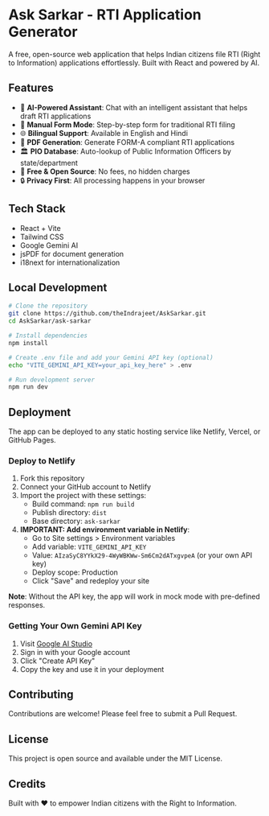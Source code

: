# Ask Sarkar - RTI Application Generator

A free, open-source web application that helps Indian citizens file RTI (Right to Information) applications effortlessly. Built with React and powered by AI.

## Features

- 🤖 **AI-Powered Assistant**: Chat with an intelligent assistant that helps draft RTI applications
- 📝 **Manual Form Mode**: Step-by-step form for traditional RTI filing
- 🌐 **Bilingual Support**: Available in English and Hindi
- 📄 **PDF Generation**: Generate FORM-A compliant RTI applications
- 🏛️ **PIO Database**: Auto-lookup of Public Information Officers by state/department
- 💯 **Free & Open Source**: No fees, no hidden charges
- 🔒 **Privacy First**: All processing happens in your browser

## Tech Stack

- React + Vite
- Tailwind CSS
- Google Gemini AI
- jsPDF for document generation
- i18next for internationalization

## Local Development

```bash
# Clone the repository
git clone https://github.com/theIndrajeet/AskSarkar.git
cd AskSarkar/ask-sarkar

# Install dependencies
npm install

# Create .env file and add your Gemini API key (optional)
echo "VITE_GEMINI_API_KEY=your_api_key_here" > .env

# Run development server
npm run dev
```

## Deployment

The app can be deployed to any static hosting service like Netlify, Vercel, or GitHub Pages.

### Deploy to Netlify

1. Fork this repository
2. Connect your GitHub account to Netlify
3. Import the project with these settings:
   - Build command: `npm run build`
   - Publish directory: `dist`
   - Base directory: `ask-sarkar`
4. **IMPORTANT: Add environment variable in Netlify**:
   - Go to Site settings > Environment variables
   - Add variable: `VITE_GEMINI_API_KEY`
   - Value: `AIzaSyC8YYkX29-4WyWBKWw-Sm6Cm2dATxgvpeA` (or your own API key)
   - Deploy scope: Production
   - Click "Save" and redeploy your site

**Note**: Without the API key, the app will work in mock mode with pre-defined responses.

### Getting Your Own Gemini API Key

1. Visit [Google AI Studio](https://makersuite.google.com/app/apikey)
2. Sign in with your Google account
3. Click "Create API Key"
4. Copy the key and use it in your deployment

## Contributing

Contributions are welcome! Please feel free to submit a Pull Request.

## License

This project is open source and available under the MIT License.

## Credits

Built with ❤️ to empower Indian citizens with the Right to Information.
